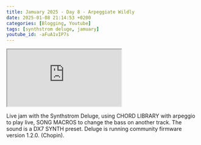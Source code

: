 ```yaml
---
title: Jamuary 2025 - Day 8 - Arpeggiate Wildly
date: 2025-01-08 21:14:53 +0200
categories: [Blogging, Youtube]
tags: [synthstrom deluge, jamuary]
youtube_id: -aFuA1vIP7s
---
```



<div class="embed-responsive embed-responsive-16by9" >
    <iframe class="embed-responsive-item"  src="https://www.youtube.com/embed/{{ page.youtube_id }}"></iframe>
</div>

Live jam with the Synthstrom Deluge, using CHORD LIBRARY with arpeggio to play live, SONG MACROS to change the bass on another track. The sound is a DX7 SYNTH preset.  Deluge is running community firmware version 1.2.0. (Chopin).